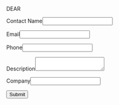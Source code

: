 DEAR
<!--  ----------------------------------------------------------------------  -->
<!--  NOTE: Please add the following <META> element to your page <HEAD>.      -->
<!--  If necessary, please modify the charset parameter to specify the        -->
<!--  character set of your HTML page.                                        -->
<!--  ----------------------------------------------------------------------  -->

<META HTTP-EQUIV="Content-type" CONTENT="text/html; charset=UTF-8">

<!--  ----------------------------------------------------------------------  -->
<!--  NOTE: Please add the following <FORM> element to your page.             -->
<!--  ----------------------------------------------------------------------  -->

<form action="https://webto.salesforce.com/servlet/servlet.WebToCase?encoding=UTF-8" method="POST">

<input type=hidden name="orgid" value="00DIY000000KhH2">
<input type=hidden name="retURL" value="http://">

<!--  ----------------------------------------------------------------------  -->
<!--  NOTE: These fields are optional debugging elements. Please uncomment    -->
<!--  these lines if you wish to test in debug mode.                          -->
<!--  <input type="hidden" name="debug" value=1>                              -->
<!--  <input type="hidden" name="debugEmail"                                  -->
<!--  value="zhanbolot.razakov@gmail.com">                                    -->
<!--  ----------------------------------------------------------------------  -->

<label for="name">Contact Name</label><input  id="name" maxlength="80" name="name" size="20" type="text" /><br>

<label for="email">Email</label><input  id="email" maxlength="80" name="email" size="20" type="text" /><br>

<label for="phone">Phone</label><input  id="phone" maxlength="40" name="phone" size="20" type="text" /><br>

<label for="description">Description</label><textarea name="description"></textarea><br>

<label for="company">Company</label><input  id="company" maxlength="80" name="company" size="20" type="text" /><br>

<input type="submit" name="submit">

</form>
